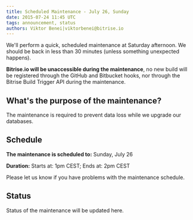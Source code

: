 ```yaml
---
title: Scheduled Maintenance - July 26, Sunday
date: 2015-07-24 11:45 UTC
tags: announcement, status
authors: Viktor Benei|viktorbenei@bitrise.io
---
```


We'll perform a quick, scheduled maintenance at Saturday afternoon.
We should be back in less than 30 minutes (unless something unexpected
happens).

**Bitrise.io will be unaccessible during the maintenance**,
no new build will be registered through the GitHub and Bitbucket hooks,
nor through the Bitrise Build Trigger API during the maintenance.


## What's the purpose of the maintenance?

The maintenance is required to prevent data loss
while we upgrade our databases.


## Schedule

**The maintenance is scheduled to:**
Sunday, July 26

**Duration:**
Starts at: 1pm CEST; Ends at: 2pm CEST

Please let us know if you have problems with the maintenance schedule.


## Status

Status of the maintenance will be updated here.
